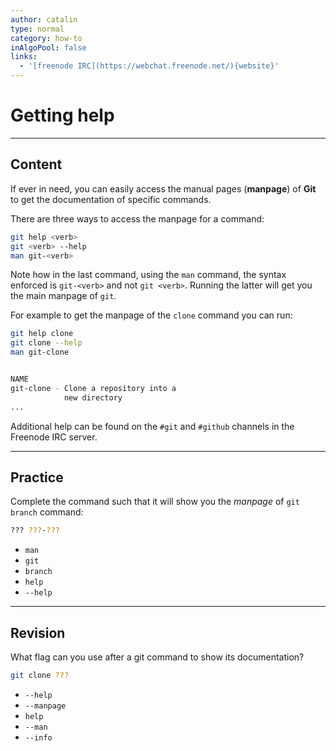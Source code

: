 ```yaml
---
author: catalin
type: normal
category: how-to
inAlgoPool: false
links:
  - '[freenode IRC](https://webchat.freenode.net/){website}'
---
```


# Getting help


---

## Content

If ever in need, you can easily access the manual pages (**manpage**) of **Git** to get the documentation of specific commands.

There are three ways to access the manpage for a command:

```bash
git help <verb>
git <verb> --help
man git-<verb>
```

Note how in the last command, using the `man` command, the syntax enforced is `git-<verb>` and not `git <verb>`. Running the latter will get you the main manpage of `git`.

For example to get the manpage of the `clone` command you can run:

```bash
git help clone
git clone --help
man git-clone


NAME
git-clone - Clone a repository into a
            new directory
...
```

Additional help can be found on the `#git` and `#github` channels in the Freenode IRC server.

---

## Practice

Complete the command such that it will show you the *manpage* of `git branch` command:

```bash
??? ???-???
```

- `man`
- `git`
- `branch`
- `help`
- `--help`


---

## Revision

What flag can you use after a git command to show its documentation?

```bash
git clone ???
```

- `--help`
- `--manpage`
- `help`
- `--man`
- `--info`
